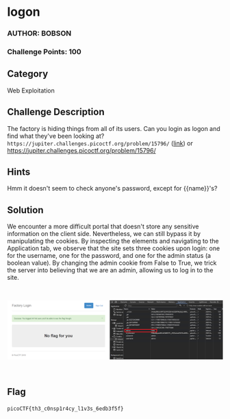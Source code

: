 # logon
### AUTHOR: BOBSON
### Challenge Points: 100

## Category
Web Exploitation

## Challenge Description
The factory is hiding things from all of its users. Can you login as logon and find what they've been looking at? `https://jupiter.challenges.picoctf.org/problem/15796/` ([link](https://jupiter.challenges.picoctf.org/problem/15796/)) or https://jupiter.challenges.picoctf.org/problem/15796/
## Hints
Hmm it doesn't seem to check anyone's password, except for {{name}}'s?
## Solution
We encounter a more difficult portal that doesn't store any sensitive information on the client side. Nevertheless, we can still bypass it by manipulating the cookies. By inspecting the elements and navigating to the Application tab, we observe that the site sets three cookies upon login: one for the username, one for the password, and one for the admin status (a boolean value). By changing the admin cookie from False to True, we trick the server into believing that we are an admin, allowing us to log in to the site.

<br>

![Screenshot](Screenshot.png)

<br>

## Flag
`picoCTF{th3_c0nsp1r4cy_l1v3s_6edb3f5f}`